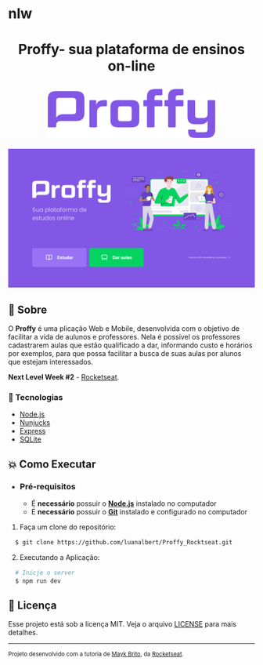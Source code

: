 # nlw
<h1 align="center"> Proffy- sua plataforma de ensinos on-line </h1>
<h2 align="center">
    <img alt="Proffy" src="https://github.com/luanalbert/Proffy_Rocktseat/blob/master/public/images/logo.png" height="100px" />
</h2>

<p align="center">
    <img alt="preview" src="https://github.com/luanalbert/Proffy_Rocktseat/blob/master/public/images/89591917-c478e880-d821-11ea-84d6-591b6e94d8a1.png"/>
</p>

## :bookmark: Sobre
O **Proffy** é uma plicação Web e Mobile, desenvolvida com o objetivo de facilitar a vida de aulunos e professores. Nela é possivel os professores cadastrarem aulas que estão qualificado a dar, informando custo e horários por exemplos, para que possa facilitar a busca de suas aulas por alunos que estejam interessados.

**Next Level Week #2** - [Rocketseat](https://rocketseat.com.br/).

### :rocket: Tecnologias

-  [Node.js](https://nodejs.org/en/)
-  [Nunjucks](https://mozilla.github.io/nunjucks/)
-  [Express](https://expressjs.com/)
-  [SQLite](https://www.sqlite.org/index.html)

## :boom: Como Executar

- ### **Pré-requisitos**

  - É **necessário** possuir o **[Node.js](https://nodejs.org/en/)** instalado no computador
  - É **necessário** possuir o **[Git](https://git-scm.com/)** instalado e configurado no computador

1. Faça um clone do repositório:

```sh
  $ git clone https://github.com/luanalbert/Proffy_Rocktseat.git
```

2. Executando a Aplicação:

```sh
  # Inicje o server
  $ npm run dev
```
## :memo: Licença

Esse projeto está sob a licença MIT. Veja o arquivo [LICENSE](LICENSE.md) para mais detalhes.

---
<sup>Projeto desenvolvido com a tutoria de [Mayk Brito](https://github.com/maykbrito), da [Rocketseat](rocketseat.com.br).</sup>
